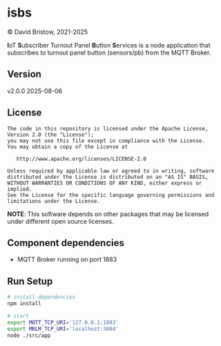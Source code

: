# isbs

&copy; David Bristow, 2021-2025

**I**oT **S**ubscriber Turnout Panel **B**utton **S**ervices is a node application that subscribes to turnout panel button (sensors/pb) from the MQTT Broker. 

## Version
v2.0.0 2025-08-06

## License

    The code in this repository is licensed under the Apache License, Version 2.0 (the "License");
    you may not use this file except in compliance with the License.
    You may obtain a copy of the License at

       http://www.apache.org/licenses/LICENSE-2.0

    Unless required by applicable law or agreed to in writing, software
    distributed under the License is distributed on an "AS IS" BASIS,
    WITHOUT WARRANTIES OR CONDITIONS OF ANY KIND, either express or implied.
    See the License for the specific language governing permissions and
    limitations under the License.

**NOTE**: This software depends on other packages that may be licensed under different open source licenses.


## Component dependencies

* MQTT Broker running on port 1883

## Run Setup

``` bash
# install dependencies
npm install

# start
export MQTT_TCP_URI='127.0.0.1:1883'
export MRLM_TCP_URI='localhost:3004'
node ./src/app
```


